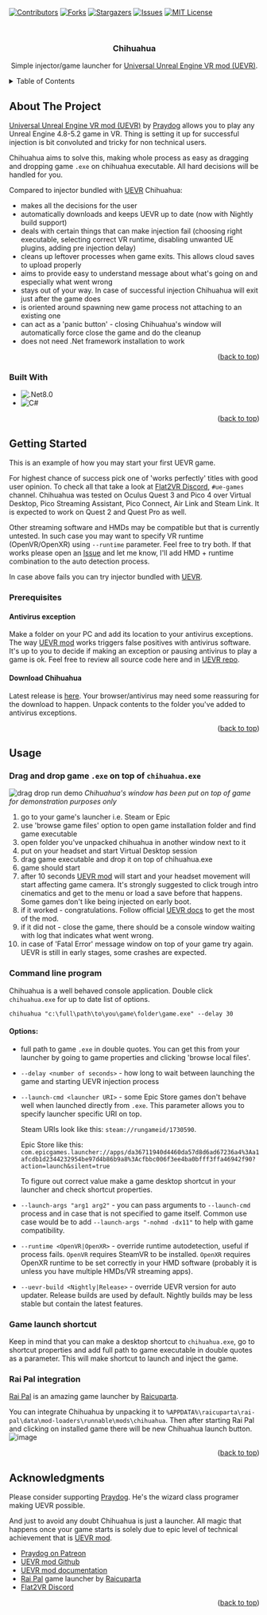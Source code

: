 <!-- Improved compatibility of back to top link: See: https://github.com/othneildrew/Best-README-Template/pull/73 -->
<a name="readme-top"></a>

<!-- PROJECT SHIELDS -->
<!--
*** I'm using markdown "reference style" links for readability.
*** Reference links are enclosed in brackets [ ] instead of parentheses ( ).
*** See the bottom of this document for the declaration of the reference variables
*** for contributors-url, forks-url, etc. This is an optional, concise syntax you may use.
*** https://www.markdownguide.org/basic-syntax/#reference-style-links
-->
[![Contributors][contributors-shield]][contributors-url]
[![Forks][forks-shield]][forks-url]
[![Stargazers][stars-shield]][stars-url]
[![Issues][issues-shield]][issues-url]
[![MIT License][license-shield]][license-url]

<br />
<div align="center">
<h3 align="center">Chihuahua</h3>
<p align="center">
    Simple injector/game launcher for <a href="https://github.com/praydog/UEVR">Universal Unreal Engine VR mod (UEVR)</a>.
    <br />
  </p>
</div>

<!-- TABLE OF CONTENTS -->
<details>
  <summary>Table of Contents</summary>
  <ol>
    <li>
      <a href="#about-the-project">About The Project</a>
      <ul>
        <li><a href="#built-with">Built With</a></li>
      </ul>
    </li>
    <li>
      <a href="#getting-started">Getting Started</a>
      <ul>
        <li><a href="#prerequisites">Prerequisites</a></li>
        <li><a href="#usage">Usage</a></li>
      </ul>
    </li>
    <li><a href="#usage">Usage</a></li>
    <li><a href="#acknowledgments">Acknowledgments</a></li>
  </ol>
</details>

<!-- ABOUT THE PROJECT -->
## About The Project
<a href="https://github.com/praydog/UEVR">Universal Unreal Engine VR mod (UEVR)</a> by [Praydog](https://www.patreon.com/praydog) allows you to play any Unreal Engine 4.8-5.2 game in VR. Thing is setting it up for successful injection is bit convoluted and tricky for non technical users.

Chihuahua aims to solve this, making whole process as easy as dragging and dropping game `.exe` on chihuahua executable. All hard decisions will be handled for you.

Compared to injector bundled with [UEVR](https://www.patreon.com/praydog) Chihuahua:
* makes all the decisions for the user
* automatically downloads and keeps UEVR up to date (now with Nightly build support)
* deals with certain things that can make injection fail (choosing right executable, selecting correct VR runtime, disabling unwanted UE plugins, adding pre injection delay)
* cleans up leftover processes when game exits. This allows cloud saves to upload properly
* aims to provide easy to understand message about what's going on and especially what went wrong
* stays out of your way. In case of successful injection Chihuahua will exit just after the game does
* is oriented around spawning new game process not attaching to an existing one
* can act as a 'panic button' - closing Chihuahua's window will automatically force close the game and do the cleanup
* does not need .Net framework installation to work

<p align="right">(<a href="#readme-top">back to top</a>)</p>

### Built With

* ![.Net8.0][dotnet-badge]
* ![C#][c-sharp-badge]

<p align="right">(<a href="#readme-top">back to top</a>)</p>

<!-- GETTING STARTED -->
## Getting Started

This is an example of how you may start your first UEVR game. 

For highest chance of success pick one of 'works perfectly' titles with good user opinion. To check all that take a look at [Flat2VR Discord](https://discord.com/invite/ZFSCSDe), `#ue-games` channel.
Chihuahua was tested on Oculus Quest 3 and Pico 4 over Virtual Desktop, Pico Streaming Assistant, Pico Connect, Air Link and Steam Link. It is expected to work on Quest 2 and Quest Pro as well.

Other streaming software and HMDs may be compatible but that is currently untested. In such case you may want to specify VR runtime (OpenVR/OpenXR) using `--runtime` parameter. Feel free to try both. If that works please open an [Issue](https://github.com/keton/chihuahua/issues) and let me know, I'll add HMD + runtime combination to the auto detection process.

In case above fails you can try injector bundled with [UEVR](https://github.com/praydog/UEVR).

### Prerequisites

#### Antivirus exception

Make a folder on your PC and add its location to your antivirus exceptions. The way [UEVR mod](https://github.com/praydog/UEVR) works triggers false positives with antivirus software. 
It's up to you to decide if making an exception or pausing antivirus to play a game is ok. Feel free to review all source code here and in [UEVR repo](https://github.com/praydog/UEVR).

#### Download Chihuahua

Latest release is [here](https://github.com/keton/chihuahua/releases/latest/download/chihuahua.zip). Your browser/antivirus may need some reassuring for the download to happen. Unpack contents to the folder you've added to antivirus exceptions.

<p align="right">(<a href="#readme-top">back to top</a>)</p>

<!-- USAGE EXAMPLES -->
## Usage

### Drag and drop game `.exe` on top of `chihuahua.exe`
![drag drop run demo](assets/drag_drop_run.gif)
_Chihuahua's window has been put on top of game for demonstration purposes only_

1. go to your game's launcher i.e. Steam or Epic
1. use 'browse game files' option to open game installation folder and find game executable
1. open folder you've unpacked chihuahua in another window next to it
1. put on your headset and start Virtual Desktop session
1. drag game executable and drop it on top of chihuahua.exe
1. game should start
1. after 10 seconds [UEVR mod](https://github.com/praydog/UEVR) will start and your headset movement will start affecting game camera. It's strongly suggested to click trough intro cinematics and get to the menu or load a save before that happens. Some games don't like being injected on early boot.
1. if it worked - congratulations. Follow official [UEVR docs](https://praydog.github.io/uevr-docs/index.html) to get the most of the mod.
1. if it did not - close the game, there should be a console window waiting with log that indicates what went wrong.
1. in case of 'Fatal Error' message window on top of your game try again. UEVR is still in early stages, some crashes are expected.

### Command line program

Chihuahua is a well behaved console application. Double click `chihuahua.exe` for up to date list of options. 

```
chihuahua "c:\full\path\to\you\game\folder\game.exe" --delay 30
```

#### Options:
* full path to game `.exe` in double quotes. You can get this from your launcher by going to game properties and clicking 'browse local files'.
* `--delay <number of seconds>` - how long to wait between launching the game and starting UEVR injection process
* `--launch-cmd <launcher URI>` - some Epic Store games don't behave well when launched directly from `.exe`. This parameter allows you to specify launcher specific URI on top. 

  Steam URIs look like this: `steam://rungameid/1730590`.

  Epic Store like this: `com.epicgames.launcher://apps/da36711940d4460da57d8d6ad67236a4%3Aa1afcdb1d2344232954be97d4b86b9a8%3Acfbbc006f3ee4ba0bfff3ffa46942f90?action=launch&silent=true`

  To figure out correct value make a game desktop shortcut in your launcher and check shortcut properties.
* `--launch-args "arg1 arg2"` - you can pass arguments to `--launch-cmd` process and in case that is not specified to game itself.
Common use case would be to add `--launch-args "-nohmd -dx11"` to help with game compatibility.
* `--runtime <OpenVR|OpenXR>` - override runtime autodetection, useful if process fails. 
`OpenVR` requires SteamVR to be installed. 
`OpenXR` requires OpenXR runtime to be set correctly in your HMD software (probably it is unless you have multiple HMDs/VR streaming apps).
* `--uevr-build <Nightly|Release>` - override UEVR version for auto updater. Release builds are used by default. Nightly builds may be less stable but contain the latest features.

### Game launch shortcut

Keep in mind that you can make a desktop shortcut to `chihuahua.exe`, go to shortcut properties 
and add full path to game executable in double quotes as a parameter. This will make shortcut to launch and inject the game.

### Rai Pal integration

[Rai Pal](https://github.com/raicuparta/rai-pal) is an amazing game launcher by [Raicuparta](https://raicuparta.com/).

You can integrate Chihuahua by unpacking it to `%APPDATA%\raicuparta\rai-pal\data\mod-loaders\runnable\mods\chihuahua`.
Then after starting Rai Pal and clicking on installed game there will be new Chihuahua launch button.
![image](https://github.com/keton/chihuahua/assets/2270836/de0205e5-9f87-467f-a5cd-b6fdb6bd5291)

<p align="right">(<a href="#readme-top">back to top</a>)</p>

<!-- ACKNOWLEDGMENTS -->
## Acknowledgments

Please consider supporting [Praydog](https://www.patreon.com/praydog). He's the wizard class programer making UEVR possible. 

And just to avoid any doubt Chihuahua is just a launcher. All magic that happens once your game starts is solely due to epic level of technical achievement that is [UEVR mod](https://github.com/praydog/UEVR).

* [Praydog on Patreon](https://www.patreon.com/praydog)
* [UEVR mod Github](https://github.com/praydog/UEVR)
* [UEVR mod documentation](https://uevr.io)
* [Rai Pal](https://github.com/raicuparta/rai-pal) game launcher by [Raicuparta](https://raicuparta.com/)
* [Flat2VR Discord](https://discord.com/invite/ZFSCSDe)

<p align="right">(<a href="#readme-top">back to top</a>)</p>

[contributors-shield]: https://img.shields.io/github/contributors/keton/chihuahua.svg?style=for-the-badge
[contributors-url]: https://github.com/keton/chihuahua/graphs/contributors
[forks-shield]: https://img.shields.io/github/forks/keton/chihuahua.svg?style=for-the-badge
[forks-url]: https://github.com/keton/chihuahua/network/members
[stars-shield]: https://img.shields.io/github/stars/keton/chihuahua.svg?style=for-the-badge
[stars-url]: https://github.com/keton/chihuahua/stargazers
[issues-shield]: https://img.shields.io/github/issues/keton/chihuahua.svg?style=for-the-badge
[issues-url]: https://github.com/keton/chihuahua/issues
[license-shield]: https://img.shields.io/github/license/keton/chihuahua.svg?style=for-the-badge
[license-url]: https://github.com/keton/chihuahua/blob/master/LICENSE.txt
[dotnet-badge]: https://img.shields.io/badge/.NET%208.0-512BD4?style=for-the-badge&logo=dotnet&logoColor=white
[c-sharp-badge]: https://img.shields.io/badge/C%23-512BD4?style=for-the-badge&logo=csharp&logoColor=white
